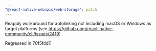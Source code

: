 ```yaml
---
"@react-native-webapis/web-storage": patch
---
```


Reapply workaround for autolinking not including macOS or Windows as target
platforms (see https://github.com/react-native-community/cli/issues/2419).

Regressed in 70f5fdd7.
